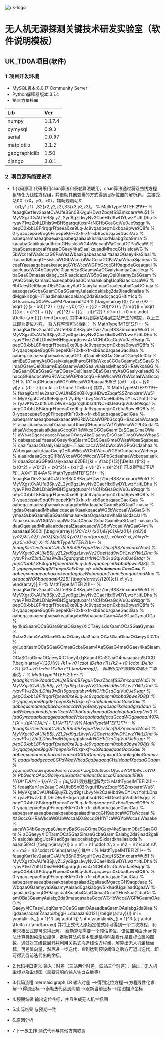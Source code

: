 ﻿![uk-logo](https://s2.ax1x.com/2020/01/19/1C8qXt.png)
# 无人机无源探测关键技术研发实验室（软件说明模板）
## UK_TDOA项目(软件)

### 1.项目开发环境

- MySQL版本:8.0.17 Community Server
- Python解释器版本:3.7.4
- 第三方依赖库
    
|Lib            |Ver    |
|:----          |:----  |
|numpy          |1.17.4 |
|pymysql        |0.9.3  |
|serial         |0.0.97 |
|matplotlib     |3.1.2  |
|geographiclib  |1.50   |
|django         |3.0.1  |

### 2. 项目源码简要说明
- 1.代码原理
    代码采用chan算法和泰勒算法联用，chan算法通过将双曲线方程组转化为线性方程组，并借助其他变量的方式得到目标位置的解析解。
    主接受站S0（x0，y0，z0），辅助观测站S1（x1,y1,z1）,S2(x2,y2,z2),S3(x3,y3,z3)。
% MathType!MTEF!2!1!+-
% feaagKart1ev2aaatCvAUfeBSn0BKvguHDwzZbqefSSZmxoarmWu51
% MyVXgatCvAUfeBSjuyZL2yd9gzLbvyNv2CaeHbd9wDYLwzYbItLDha
% ryavP1wzZbItLDhis9wBH5garqqtubsr4rNCHbGeaGqiVu0Je9sqqr
% pepC0xbbL8F4rqqrFfpeea0xe9Lq-Jc9vqaqpepm0xbba9pwe9Q8fs
% 0-yqaqpepae9pg0FirpepeKkFr0xfr-xfr-xb9adbaqaaeGaciGaai
% aabeqaamaaeaqbaeaakqaabeqaaiaabkhaliaaicdakiabg2da9maa
% kaaabaGaaiikaiaadIhacqGHsislcaWG4bWccaaIWaGccaGGPaWaaW
% baaSqabeaacaaIYaaaaOGaey4kaSIaaiikaiaadMhacqGHsislcaWG
% 5bWccaaIWaGccaGGPaWaaWbaaSqabeaacaaIYaaaaOGaey4kaSIaai
% ikaiaadQhacqGHsislcaWG6bWccaaIWaGccaGGPaWaaWbaaSqabeaa
% caaIYaaaaaqabaaakeaacaqGYbWccaWGPbGccqGH9aqpdaGcaaqaai
% aacIcacaWG4bGaeyOeI0IaamiEaSGaamyAaOGaaiykamaaCaaaleqa
% baGaaGOmaaaakiabgUcaRiaacIcacaWG5bGaeyOeI0IaamyEaSGaam
% yAaOGaaiykamaaCaaaleqabaGaaGOmaaaakiabgUcaRiaacIcacaWG
% 6bGaeyOeI0IaamOEaSGaamyAaOGaaiykamaaCaaaleqabaGaaGOmaa
% aaaeqaaaGcbaGaamOCaSGaamyAaiaaicdakiabg2da9iaadkhaliaa
% dMgakiabgkHiTiaadkhaliaaicdakiabg2da9iaadogacqGHflY1cq
% GHuoarcaqG0bWccaWGPbaaaaa!7D44!
\[\begin{array}{l}
{\rm{r}}0 = \sqrt {{{(x - x0)}^2} + {{(y - y0)}^2} + {{(z - z0)}^2}} \\
{\rm{r}}i = \sqrt {{{(x - xi)}^2} + {{(y - yi)}^2} + {{(z - zi)}^2}} \\
ri0 = ri - r0 = c \cdot \Delta {\rm{t}}i
\end{array}\]
    其中▲ti为到第i站与到主站产生的时差，以上三式即为定位方程。
    将方程整理可以得到：
    % MathType!MTEF!2!1!+-
% feaagKart1ev2aaatCvAUfeBSn0BKvguHDwzZbqefSSZmxoarmWu51
% MyVXgatCvAUfeBSjuyZL2yd9gzLbvyNv2CaeHbd9wDYLwzYbItLDha
% ryavP1wzZbItLDhis9wBH5garqqtubsr4rNCHbGeaGqiVu0Je9sqqr
% pepC0xbbL8F4rqqrFfpeea0xe9Lq-Jc9vqaqpepm0xbba9pwe9Q8fs
% 0-yqaqpepae9pg0FirpepeKkFr0xfr-xfr-xb9adbaqaaeGaciGaai
% aabeqaamaaeaqbaeaakeaacaGGOaGaamiEaSGaaGimaOGaeyOeI0Ia
% amiEaSGaamyAaOGaaiykaiaadIhacqGHRaWkcaGGOaGaamyEaSGaaG
% imaOGaeyOeI0IaamyEaSGaamyAaOGaaiykaiaadMhacqGHRaWkcaGG
% OaGaamOEaSGaaGimaOGaeyOeI0IaamOEaSGaamyAaOGaaiykaiaadQ
% hacqGH9aqpcaWGRbWccaWGPbGccqGHRaWkcaWGYbWccaaIWaGccqGH
% flY1cqGHuoarcaWGYbWccaWGPbaaaa!615E!
\[(x0 - xi)x + (y0 - yi)y + (z0 - zi)z = ki + r0 \cdot \Delta ri\]
    其中，% MathType!MTEF!2!1!+-
% feaagKart1ev2aaatCvAUfeBSn0BKvguHDwzZbqefSSZmxoarmWu51
% MyVXgatCvAUfeBSjuyZL2yd9gzLbvyNv2CaeHbd9wDYLwzYbItLDha
% ryavP1wzZbItLDhis9wBH5garqqtubsr4rNCHbGeaGqiVu0Je9sqqr
% pepC0xbbL8F4rqqrFfpeea0xe9Lq-Jc9vqaqpepm0xbba9pwe9Q8fs
% 0-yqaqpepae9pg0FirpepeKkFr0xfr-xfr-xb9adbaqaaeGaciGaai
% aabeqaamaaeaqbaeaakeaacaWGRbWccaWGPbGccqGH9aqpdaWcaaqa
% aiaaigdaaeaacaaIYaaaaiaacUfacqGHuoarcaWGYbWccaWGPbGcda
% ahaaWcbeqaaiaaikdaaaGccqGHRaWkcaGGOaGaamiEaSGaaGimaOWa
% aWbaaSqabeaacaaIYaaaaOGaey4kaSIaamyEaSGaaGimaOWaaWbaaS
% qabeaacaaIYaaaaOGaey4kaSIaamOEaSGaaGimaOWaaWbaaSqabeaa
% caaIYaaaaOGaaiykaiabgkHiTiaacIcacaWG4bWccaWGPbGcdaahaa
% WcbeqaaiaaikdaaaGccqGHRaWkcaWG5bWccaWGPbGcdaahaaWcbeqa
% aiaaikdaaaGccqGHRaWkcaWG6bWccaWGPbGcdaahaaWcbeqaaiaaik
% daaaGccaGGPaGaaiyxaaaa!62DB!
\[ki = \frac{1}{2}[\Delta r{i^2} + (x{0^2} + y{0^2} + z{0^2}) - (x{i^2} + y{i^2} + z{i^2})]\]
    可以得到以下矩阵：AX=F
    其中A=% MathType!MTEF!2!1!+-
% feaagKart1ev2aaatCvAUfeBSn0BKvguHDwzZbqefSSZmxoarmWu51
% MyVXgatCvAUfeBSjuyZL2yd9gzLbvyNv2CaeHbd9wDYLwzYbItLDha
% ryavP1wzZbItLDhis9wBH5garqqtubsr4rNCHbGeaGqiVu0Je9sqqr
% pepC0xbbL8F4rqqrFfpeea0xe9Lq-Jc9vqaqpepm0xbba9pwe9Q8fs
% 0-yqaqpepae9pg0FirpepeKkFr0xfr-xfr-xb9adbaqaaeGaciGaai
% aabeqaamaaeaqbaeaakeaafaqabeWadaaabaGaamiEaSGaaGimaiaa
% igdaaOqaaiaadMhaliaaicdacaaIXaaakeaacaWG6bWccaaIWaGaaG
% ymaaGcbaGaamiEaSGaaGimaiaaikdaaOqaaiaadMhaliaaicdacaaI
% YaaakeaacaWG6bWccaaIWaGaaGOmaaGcbaGaamiEaSGaaGimaiaaio
% daaOqaaiaadMhaliaaicdacaaIZaaakeaacaWG6bWccaaIWaGaaG4m
% aaaaaaa!5600!
\[\begin{array}{*{20}{c}}
{x01}&{y01}&{z01}\\
{x02}&{y02}&{z02}\\
{x03}&{y03}&{z03}
\end{array}\]，x0i=x0-xi,y01=y0-yi,z0i=z0-zi;
    X=% MathType!MTEF!2!1!+-
% feaagKart1ev2aaatCvAUfeBSn0BKvguHDwzZbqefSSZmxoarmWu51
% MyVXgatCvAUfeBSjuyZL2yd9gzLbvyNv2CaeHbd9wDYLwzYbItLDha
% ryavP1wzZbItLDhis9wBH5garqqtubsr4rNCHbGeaGqiVu0Je9sqqr
% pepC0xbbL8F4rqqrFfpeea0xe9Lq-Jc9vqaqpepm0xbba9pwe9Q8fs
% 0-yqaqpepae9pg0FirpepeKkFr0xfr-xfr-xb9adbaqaaeGaciGaai
% aabeqaamaaeaqbaeaakeaafaqabeWabaaabaGaamiEaaqaaiaadMha
% aeaacaWG6baaaaaa!422B!
\[\begin{array}{*{20}{c}}
x\\
y\\
z
\end{array}\],F=% MathType!MTEF!2!1!+-
% feaagKart1ev2aaatCvAUfeBSn0BKvguHDwzZbqefSSZmxoarmWu51
% MyVXgatCvAUfeBSjuyZL2yd9gzLbvyNv2CaeHbd9wDYLwzYbItLDha
% ryavP1wzZbItLDhis9wBH5garqqtubsr4rNCHbGeaGqiVu0Je9sqqr
% pepC0xbbL8F4rqqrFfpeea0xe9Lq-Jc9vqaqpepm0xbba9pwe9Q8fs
% 0-yqaqpepae9pg0FirpepeKkFr0xfr-xfr-xb9adbaqaaeGaciGaai
% aabeqaamaaeaqbaeaakeaafaqabeWabaaabaGaam4AaSGaaGymaOGa
% ey4kaSIaamOCaSGaaGimaOGaeyyXICTaeyiLdqKaamOCaSGaaGymaa
% GcbaGaam4AaSGaaGOmaOGaey4kaSIaamOCaSGaaGimaOGaeyyXICTa
% eyiLdqKaamOCaSGaaGOmaaGcbaGaam4AaSGaaG4maOGaey4kaSIaam
% OCaSGaaGimaOGaeyyXICTaeyiLdqKaamOCaSGaaG4maaaaaaa!5CCD!
\[\begin{array}{*{20}{c}}
{k1 + r0 \cdot \Delta r1}\\
{k2 + r0 \cdot \Delta r2}\\
{k3 + r0 \cdot \Delta r3}
\end{array}\]。
    利用伪逆法得到X的最小二乘解为：
    % MathType!MTEF!2!1!+-
% feaagKart1ev2aaatCvAUfeBSn0BKvguHDwzZbqefSSZmxoarmWu51
% MyVXgatCvAUfeBSjuyZL2yd9gzLbvyNv2CaeHbd9wDYLwzYbItLDha
% ryavP1wzZbItLDhis9wBH5garqqtubsr4rNCHbGeaGqiVu0Je9sqqr
% pepC0xbbL8F4rqqrFfpeea0xe9Lq-Jc9vqaqpepm0xbba9pwe9Q8fs
% 0-yqaqpepae9pg0FirpepeKkFr0xfr-xfr-xb9adbaqaaeGaciGaai
% aabeqaamaaeaqbaeaakeaacaWGybGaeyypa0Jaaiikaiaadgeadaah
% aaWcbeqaaiaadsfaaaGccaWGbbGaaiykamaaCaaaleqabaGaeyOeI0
% IaaGymaaaakiaadgeadaahaaWcbeqaaiaadsfaaaGccaWGgbaaaa!497A!
\[X = {({A^T}A)^{ - 1}}{A^T}F\]
    令% MathType!MTEF!2!1!+-
% feaagKart1ev2aaatCvAUfeBSn0BKvguHDwzZbqefSSZmxoarmWu51
% MyVXgatCvAUfeBSjuyZL2yd9gzLbvyNv2CaeHbd9wDYLwzYbItLDha
% ryavP1wzZbItLDhis9wBH5garqqtubsr4rNCHbGeaGqiVu0Je9sqqr
% pepC0xbbL8F4rqqrFfpeea0xe9Lq-Jc9vqaqpepm0xbba9pwe9Q8fs
% 0-yqaqpepae9pg0FirpepeKkFr0xfr-xfr-xb9adbaqaaeGaciGaai
% aabeqaamaaeaqbaeaakeaacaGGOaGaamyqamaaCaaaleqabaGaamiv
% aaaakiaadgeacaGGPaWaaWbaaSqabeaacqGHsislcaaIXaaaaOGaam
% yqamaaCaaaleqabaGaamivaaaakiabg2da9iaacUfacaWGHbWccaWG
% PbGaamOAaOGaaiyxaSGaaG4maiaacQcacaaIZaaaaa!4E9D!
\[{({A^T}A)^{ - 1}}{A^T} = [aij]3*3\]
    则方程组解为:% MathType!MTEF!2!1!+-
% feaagKart1ev2aaatCvAUfeBSn0BKvguHDwzZbqefSSZmxoarmWu51
% MyVXgatCvAUfeBSjuyZL2yd9gzLbvyNv2CaeHbd9wDYLwzYbItLDha
% ryavP1wzZbItLDhis9wBH5garqqtubsr4rNCHbGeaGqiVu0Je9sqqr
% pepC0xbbL8F4rqqrFfpeea0xe9Lq-Jc9vqaqpepm0xbba9pwe9Q8fs
% 0-yqaqpepae9pg0FirpepeKkFr0xfr-xfr-xb9adbaqaaeGaciGaai
% aabeqaamaaeaqbaeaakqaabeqaaiaadIhacqGH9aqpcaWGTbWccaaI
% XaGccqGHRaWkcaWGUbWccaaIXaGccqGHflY1caWGYbWccaaIWaaake
% aacaWG4bGaeyypa0JaamyBaSGaaGOmaOGaey4kaSIaamOBaSGaaGOm
% aOGaeyyXICTaamOCaSGaaGimaaGcbaGaamiEaiabg2da9iaad2gali
% aaiodakiabgUcaRiaad6galiaaiodakiabgwSixlaadkhaliaaicda
% aaaa!5E94!
\[\begin{array}{l}
x = m1 + n1 \cdot r0\\
x = m2 + n2 \cdot r0\\
x = m3 + n3 \cdot r0
\end{array}\]
    其中：% MathType!MTEF!2!1!+-
% feaagKart1ev2aaatCvAUfeBSn0BKvguHDwzZbqefSSZmxoarmWu51
% MyVXgatCvAUfeBSjuyZL2yd9gzLbvyNv2CaeHbd9wDYLwzYbItLDha
% ryavP1wzZbItLDhis9wBH5garqqtubsr4rNCHbGeaGqiVu0Je9sqqr
% pepC0xbbL8F4rqqrFfpeea0xe9Lq-Jc9vqaqpepm0xbba9pwe9Q8fs
% 0-yqaqpepae9pg0FirpepeKkFr0xfr-xfr-xb9adbaqaaeGaciGaai
% aabeqaamaaeaqbaeaakqaabeqaaiaad2galiaadMgacqGH9aqpdaae
% WbqaaOGaamyyaSGaamyAaiaadQgakiabgwSixlaadUgaliaadQgaaW
% qaaiaadQgacqGH9aqpcaaIXaaabaGaaG4maaGdcqGHris5aaGcbaGa
% amOBaSGaamyAaiabg2da9maaqahabaGccaWGHbWccaWGPbGaamOAaO
% GaeyyXICTaeyiLdqKaamOCaSGaamOAaaadbaGaamOAaiabg2da9iaa
% igdaaeaacaaIZaaaoiabggHiLdaaaaa!6012!
\[\begin{array}{l}
mi = \sum\limits_{j = 1}^3 {aij \cdot kj} \\
ni = \sum\limits_{j = 1}^3 {aij \cdot \Delta rj} 
\end{array}\]
    并将上式代入原始定位式即可得到一个二次方程，利用求根公式即可求得此解。
    泰勒算法需要一个预估定位，该位置可由chan算法计算得到的定位提供，泰勒算法的基本思想是将时差看作是目标位置的函数，通过对其级数展开并利用关系式构造线性方程组，解算出无人机坐标坐标，再差值向量，然后进一步迭代，直到达到预设阈值之后方可退出迭代，即可得到当前迭代出的坐标。

- 2.代码接口定义
    输入：时差（三站两个时差，四站三个时差），输出：无人机坐标以及坐标图（需要说明的输入输出变量等）
- 3.代码流程
mermaid
graph LR
   输入时差 -->得到定位方程-->方程线性化求解-->得到坐标-->泰勒迭代达到阈值-->跟新当前坐标-->绘图描点坐标 
- 4.预期结果
    输出定位坐标，并且生成无人机坐标图
- 5.实际结果
    与预期一致
- 6.原因分析
- 7.下一步工作
    测试代码与其他方向联调